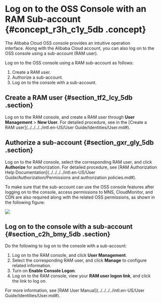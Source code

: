 # Log on to the OSS Console with an RAM Sub-account {#concept_r3h_c1y_5db .concept}

The Alibaba Cloud OSS console provides an intuitive operation interface. Along with the Alibaba Cloud account, you can also log on to the OSS console using a sub-account \(RAM user\).

Log on to the OSS console using a RAM sub-account as follows:

1.  Create a RAM user.
2.  Authorize a sub-account.
3.  Log on to the console with a sub-account.

## Create a RAM user {#section_tf2_lcy_5db .section}

Log on to the RAM console, and create a RAM user through **User Management** \> **New User**. For detailed procedure, see in the [Create a RAM user](../../../../intl.en-US/User Guide/Identities/User.md#).

## Authorize a sub-account {#section_gxr_gly_5db .section}

Log on to the RAM console, select the corresponding RAM user, and click **Authorize** for authorization. For detailed procedure, see [RAM Authorization Help Documentation](../../../../intl.en-US/User Guide/Authorization/Permissions and authorization policies.md#).

To make sure that the sub-account can use the OSS console features after logging on to the console, access permissions to MNS, CloudMonitor, and CDN are also required along with the related OSS permissions, as shown in the following figure:

![](http://static-aliyun-doc.oss-cn-hangzhou.aliyuncs.com/assets/img/4737/15414878941495_en-US.PNG)

## Log on to the console with a sub-account {#section_c2h_bmy_5db .section}

Do the following to log on to the console with a sub-account:

1.  Log on to the RAM console, and click **User Management**.
2.  Select the corresponding RAM user, and click **Manage** to configure related information.
3.  Turn on **Enable Console Logon**.
4.  Log on to the RAM console, view your **RAM user logon link**, and click the link to log on.

For more information, see [RAM User Manual](../../../../intl.en-US/User Guide/Identities/User.md#).

